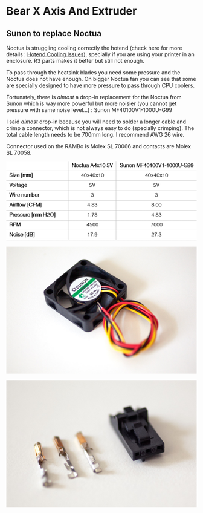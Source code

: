 # Bear X Axis And Extruder

## Sunon to replace Noctua

Noctua is struggling cooling correctly the hotend (check here for more details : [Hotend Cooling Issues](http://prusaowners.com/wiki/index.php?title=How_to_make_prints_better_on_the_mk3#Hotend_Cooling_Issues)), specially if you are using your printer in an enclosure. R3 parts makes it better but still not enough.

To pass through the heatsink blades you need some pressure and the Noctua does not have enough. On bigger Noctua fan you can see that some are specially designed to have more pressure to pass through CPU coolers.

Fortunately, there is *almost* a drop-in replacement for the Noctua from Sunon which is way more powerful but more noisier (you cannot get pressure with same noise level...) :
Sunon MF40100V1-1000U-G99

I said *almost* drop-in because you will need to solder a longer cable and crimp a connector, which is not always easy to do (specially crimping). The total cable length needs to be 700mm long. I recommend AWG 26 wire.

Connector used on the RAMBo is Molex SL 70066 and contacts are Molex SL 70058.


![Noctua vs Sunon](noctua_vs_sunon.png)


![Sunon fan](sunon.jpg)


![Connector](connector.jpg)